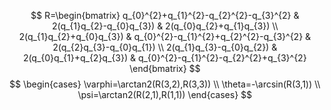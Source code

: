 $$
R=\begin{bmatrix}
q_{0}^{2}+q_{1}^{2}-q_{2}^{2}-q_{3}^{2} & 2(q_{1}q_{2}-q_{0}q_{3})  & 2(q_{0}q_{2}+q_{1}q_{3}) \\
2(q_{1}q_{2}+q_{0}q_{3})  & q_{0}^{2}-q_{1}^{2}+q_{2}^{2}-q_{3}^{2}  & 2(q_{2}q_{3}-q_{0}q_{1}) \\
2(q_{1}q_{3}-q_{0}q_{2})  & 2(q_{0}q_{1}+q_{2}q_{3})  & q_{0}^{2}-q_{1}^{2}-q_{2}^{2}+q_{3}^{2}
\end{bmatrix}
$$
$$
\begin{cases}
\varphi=\arctan2(R(3,2),R(3,3)) \\
\theta=-\arcsin(R(3,1)) \\
\psi=\arctan2(R(2,1),R(1,1))
\end{cases}
$$